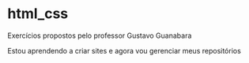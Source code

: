 # html_css
 Exercícios propostos pelo professor Gustavo Guanabara

Estou aprendendo a criar sites e agora vou gerenciar meus repositórios